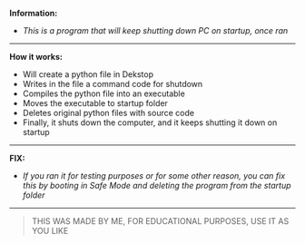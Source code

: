 **Information:**
- *This is a program that will keep shutting down PC on startup, once ran*
______________________________________________________________________
**How it works:**

- Will create a python file in Dekstop
- Writes in the file a command code for shutdown
- Compiles the python file into an executable
- Moves the executable to startup folder
- Deletes original python files with source code
- Finally, it shuts down the computer, and it keeps shutting it down on startup
_______________________________________________________________________________
**FIX:**
- *If you ran it for testing purposes or for some other reason, you can fix this by booting in Safe Mode and deleting the program from the startup folder*
_________________________________________________________________
> THIS WAS MADE BY ME, FOR EDUCATIONAL PURPOSES, USE IT AS YOU LIKE
